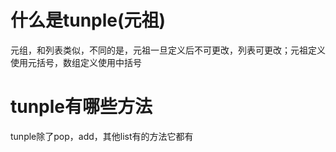# 什么是tunple(元祖)
元组，和列表类似，不同的是，元祖一旦定义后不可更改，列表可更改；元祖定义使用元括号，数组定义使用中括号

# tunple有哪些方法
tunple除了pop，add，其他list有的方法它都有